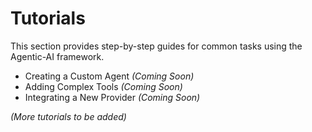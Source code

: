 # Tutorials

This section provides step-by-step guides for common tasks using the Agentic-AI framework.

- Creating a Custom Agent _(Coming Soon)_
- Adding Complex Tools _(Coming Soon)_
- Integrating a New Provider _(Coming Soon)_

_(More tutorials to be added)_
